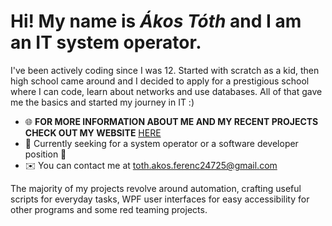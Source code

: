 Hi! My name is *Ákos Tóth* and I am an **IT system operator**.
=================================================================================================================================

I've been actively coding since I was 12. Started with scratch as a kid, then high schooI came around and I decided to apply for a prestigious school where I can code, learn about networks and use databases. All of that gave me the basics and started my journey in IT :)

* 🌐  **FOR MORE INFORMATION ABOUT ME AND MY RECENT PROJECTS CHECK OUT MY WEBSITE** [HERE](https://www.it-kalauz.com)
* 💼  Currently seeking for a system operator or a software developer position 👀
* ✉️  You can contact me at [toth.akos.ferenc24725@gmail.com](mailto:toth.akos.ferenc24725@gmail.com)

The majority of my projects revolve around automation, crafting useful scripts for everyday tasks, WPF user interfaces for easy accessibility for other programs and some red teaming projects.
